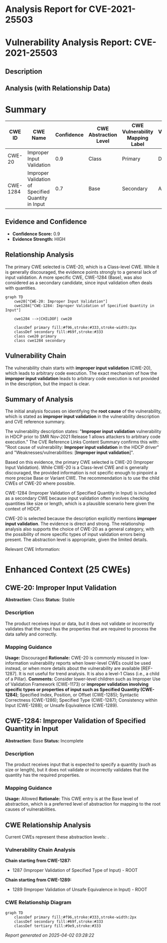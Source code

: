 # Analysis Report for CVE-2021-25503

# Vulnerability Analysis Report: CVE-2021-25503

## Description



## Analysis (with Relationship Data)

# Summary
| CWE ID | CWE Name | Confidence | CWE Abstraction Level | CWE Vulnerability Mapping Label | CWE-Vulnerability Mapping Notes |
|---|---|---|---|---|---|
| CWE-20 | Improper Input Validation | 0.9 | Class | Primary | Discouraged |
| CWE-1284 | Improper Validation of Specified Quantity in Input | 0.7 | Base | Secondary | Allowed |

## Evidence and Confidence

*   **Confidence Score:** 0.9
*   **Evidence Strength:** HIGH

## Relationship Analysis
The primary CWE selected is CWE-20, which is a Class-level CWE. While it is generally discouraged, the evidence points strongly to a general lack of input validation. A more specific CWE, CWE-1284 (Base), was also considered as a secondary candidate, since input validation often deals with quantities.

```mermaid
graph TD
    cwe20["CWE-20: Improper Input Validation"]
    cwe1284["CWE-1284: Improper Validation of Specified Quantity in Input"]
    
    cwe1284 -->|CHILDOF| cwe20
    
    classDef primary fill:#f96,stroke:#333,stroke-width:2px
    classDef secondary fill:#69f,stroke:#333
    class cwe20 primary
    class cwe1284 secondary
```

## Vulnerability Chain
The vulnerability chain starts with **improper input validation** (CWE-20), which leads to arbitrary code execution. The exact mechanism of how the **improper input validation** leads to arbitrary code execution is not provided in the description, but the impact is clear.

## Summary of Analysis
The initial analysis focuses on identifying the **root cause** of the vulnerability, which is stated as **improper input validation** in the vulnerability description and CVE reference summary.

The vulnerability description states: "**Improper input validation** vulnerability in HDCP prior to SMR Nov-2021 Release 1 allows attackers to arbitrary code execution."
The CVE Reference Links Content Summary confirms this with: "Root cause of vulnerability: **Improper input validation** in the HDCP driver" and "Weaknesses/vulnerabilities: [**Improper input validation**]".

Based on this evidence, the primary CWE selected is CWE-20 (Improper Input Validation). While CWE-20 is a Class-level CWE and is generally discouraged, the provided information is not specific enough to pinpoint a more precise Base or Variant CWE. The recommendation is to use the child CWEs of CWE-20 where possible.

CWE-1284 (Improper Validation of Specified Quantity in Input) is included as a secondary CWE because input validation often involves checking quantities like size or length, which is a plausible scenario here given the context of HDCP.

CWE-20 is selected because the description explicitly mentions **improper input validation**. The evidence is direct and strong. The relationship analysis also supports the choice of CWE-20 as a general category, with the possibility of more specific types of input validation errors being present. The abstraction level is appropriate, given the limited details.

Relevant CWE Information:

# Enhanced Context (25 CWEs)

## CWE-20: Improper Input Validation
**Abstraction:** Class
**Status:** Stable

### Description
The product receives input or data, but it does
        not validate or incorrectly validates that the input has the
        properties that are required to process the data safely and
        correctly.
### Mapping Guidance
**Usage:** Discouraged
**Rationale:** CWE-20 is commonly misused in low-information vulnerability reports when lower-level CWEs could be used instead, or when more details about the vulnerability are available [REF-1287]. It is not useful for trend analysis. It is also a level-1 Class (i.e., a child of a Pillar).
**Comments:** Consider lower-level children such as Improper Use of Validation Framework (CWE-1173) or **improper validation involving specific types or properties of input such as Specified Quantity (CWE-1284)**; Specified Index, Position, or Offset (CWE-1285); Syntactic Correctness (CWE-1286); Specified Type (CWE-1287); Consistency within Input (CWE-1288); or Unsafe Equivalence (CWE-1289).

## CWE-1284: Improper Validation of Specified Quantity in Input
**Abstraction:** Base
**Status:** Incomplete

### Description
The product receives input that is expected to specify a quantity (such as size or length), but it does not validate or incorrectly validates that the quantity has the required properties.
### Mapping Guidance
**Usage:** Allowed
**Rationale:** This CWE entry is at the Base level of abstraction, which is a preferred level of abstraction for mapping to the root causes of vulnerabilities.


## CWE Relationship Analysis

Current CWEs represent these abstraction levels: .


### Vulnerability Chain Analysis

**Chain starting from CWE-1287:**
- 1287 (Improper Validation of Specified Type of Input) - ROOT


**Chain starting from CWE-1289:**
- 1289 (Improper Validation of Unsafe Equivalence in Input) - ROOT



### CWE Relationship Diagram

```mermaid
graph TD
    classDef primary fill:#f96,stroke:#333,stroke-width:2px
    classDef secondary fill:#69f,stroke:#333
    classDef tertiary fill:#9e9,stroke:#333
```



*Report generated on 2025-04-02 03:28:22*
